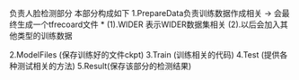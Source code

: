 负责人脸检测部分
本部分构成如下
1.PrepareData负责训练数据作成相关 -> 会最终生成一个tfrecoard文件 *
(1).WIDER 表示WIDER数据集相关
(2).以后会加入其他类型的训练数据

2.ModelFiles (保存训练好的文件ckpt)
3.Train (训练相关的代码)
4.Test (提供各种测试相关的方法)
5.Result(保存该部分的检测结果)